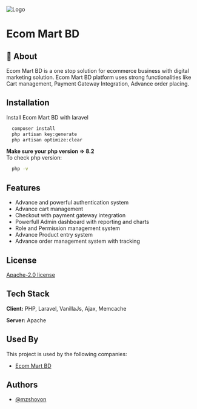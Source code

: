 
![Logo](https://ecommartbd.com/public/frontend/images/logo.png)
# Ecom Mart BD

## 🚀 About
Ecom Mart BD is a one stop solution for ecommerce business with digital marketing solution. Ecom Mart BD platform uses strong functionalities like Cart management, Payment Gateway Integration, Advance order placing.



## Installation

Install Ecom Mart BD with laravel

```bash
  composer install
  php artisan key:generate
  php artisan optimize:clear
```
**Make sure your php version => 8.2**    
To check php version:
```bash
  php -v
```
## Features

- Advance and powerful authentication system
- Advance cart management
- Checkout with payment gateway integration
- Powerfull Admin dashboard with reporting and charts
- Role and Permission management system
- Advance Product entry system
- Advance order management system with tracking
## License

[Apache-2.0 license](http://www.apache.org/licenses/)

## Tech Stack

**Client:** PHP, Laravel, VanillaJs, Ajax, Memcache

**Server:** Apache


## Used By

This project is used by the following companies:

- [Ecom Mart BD](https://ecommartbd.com/)


## Authors

- [@mzshovon](https://github.com/mzshovon)
